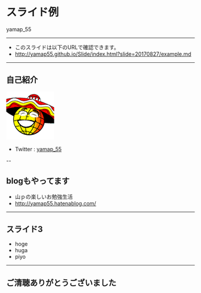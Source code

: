 # スライド例

yamap_55

---

- このスライドは以下のURLで確認できます。
- http://yamap55.github.io/Slide/index.html?slide=20170827/example.md

---

## 自己紹介
![icon](pic/icon.gif)

- Twitter : [yamap_55](https://twitter.com/yamap_55)

--

## blogもやってます

- 山ｐの楽しいお勉強生活
- http://yamap55.hatenablog.com/

---

## スライド3

- hoge
- huga
- piyo

---

## ご清聴ありがとうございました
